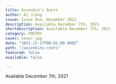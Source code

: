 ```yaml
---
title: Ascenkin's Roots
author: Ai Jiang
issue: Issue One, November 2021
description: Available December 7th, 2021 
shortdescription: Available December 7th, 2021
category: POETRY
cover: cover.jpg
date: "2021-11-17T00:01:00.000Z"
path: "/ascenkins-roots"
featured: false
available: false

---
```


Available December 7th, 2021